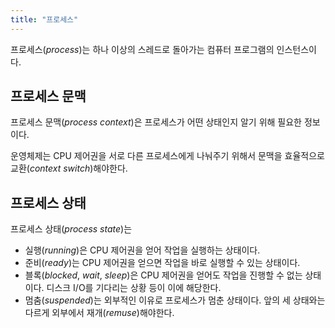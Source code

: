 ```yaml
---
title: "프로세스"
---
```



프로세스(*process*)는 하나 이상의 스레드로 돌아가는 컴퓨터 프로그램의 인스턴스이다.

## 프로세스 문맥
프로세스 문맥(*process context*)은 프로세스가 어떤 상태인지 알기 위해 필요한 정보이다.

운영체제는 CPU 제어권을 서로 다른 프로세스에게 나눠주기 위해서 문맥을 효율적으로 교환(*context switch*)해야한다.

## 프로세스 상태
프로세스 상태(*process state*)는 

- 실행(*running*)은 CPU 제어권을 얻어 작업을 실행하는 상태이다.
- 준비(*ready*)는 CPU 제어권을 얻으면 작업을 바로 실행할 수 있는 상태이다.
- 블록(*blocked*, *wait*, *sleep*)은 CPU 제어권을 얻어도 작업을 진행할 수 없는 상태이다. 디스크 I/O를 기다리는 상황 등이 이에 해당한다.
- 멈춤(*suspended*)는 외부적인 이유로 프로세스가 멈춘 상태이다. 앞의 세 상태와는 다르게 외부에서 재개(*remuse*)해야한다.